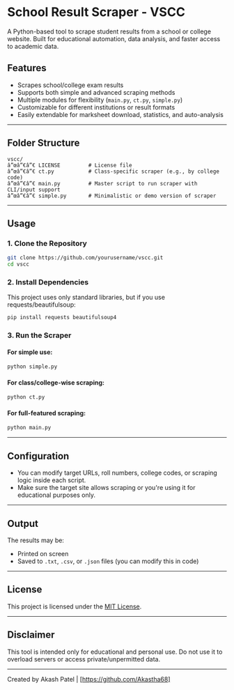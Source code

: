 # School Result Scraper - VSCC

A Python-based tool to scrape student results from a school or college website. Built for educational automation, data analysis, and faster access to academic data.

## Features

- Scrapes school/college exam results
- Supports both simple and advanced scraping methods
- Multiple modules for flexibility (`main.py`, `ct.py`, `simple.py`)
- Customizable for different institutions or result formats
- Easily extendable for marksheet download, statistics, and auto-analysis

---

## Folder Structure

```
vscc/
â”œâ”€â”€ LICENSE         # License file
â”œâ”€â”€ ct.py           # Class-specific scraper (e.g., by college code)
â”œâ”€â”€ main.py         # Master script to run scraper with CLI/input support
â”œâ”€â”€ simple.py       # Minimalistic or demo version of scraper
```

---

## Usage

### 1. Clone the Repository
```bash
git clone https://github.com/yourusername/vscc.git
cd vscc
```

### 2. Install Dependencies
This project uses only standard libraries, but if you use requests/beautifulsoup:
```bash 
pip install requests beautifulsoup4
```

### 3. Run the Scraper

#### For simple use:

```bash
python simple.py
```

#### For class/college-wise scraping:

```bash
python ct.py
```

#### For full-featured scraping:

```bash
python main.py
```

---

## Configuration

- You can modify target URLs, roll numbers, college codes, or scraping logic inside each script.
- Make sure the target site allows scraping or you're using it for educational purposes only.

---

## Output

The results may be:
- Printed on screen
- Saved to `.txt`, `.csv`, or `.json` files (you can modify this in code)

---

## License

This project is licensed under the [MIT License](LICENSE).

---

## Disclaimer

This tool is intended only for educational and personal use. Do not use it to overload servers or access private/unpermitted data.

---

Created by Akash Patel | [https://github.com/Akastha68]
